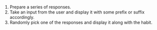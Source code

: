 1) Prepare a series of responses.
2) Take an input from the user and display it with some prefix or suffix accordingly.
3) Randomly pick one of the responses and display it along with the habit.
